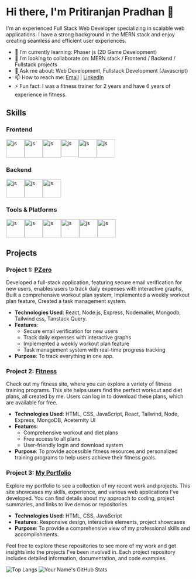 # Hi there, I'm Pritiranjan Pradhan 👋
I'm an experienced Full Stack Web Developer specializing in scalable web applications. I have a strong background in the MERN stack and enjoy creating seamless and efficient user experiences.

- 🌱 I’m currently learning: Phaser js (2D Game Development)
- 👯 I’m looking to collaborate on: MERN stack / Frontend / Backend / Fullstack projects 
- 💬 Ask me about: Web Development, Fullstack Development (Javascript)
- 📫 How to reach me: <a href="mailto:ppritiranjan7@gmail.com">Email</a> | <a href="https://www.linkedin.com/in/prpradhan13" target="_blank">LinkedIn</a>
- ⚡ Fun fact: I was a fitness trainer for 2 years and have 6 years of experience in fitness.

## Skills

### Frontend
<div style="display:flex; width:100%;">
    <img src="https://dl.dropboxusercontent.com/scl/fi/6suk3fdj1tijw13rjj0ih/icons8-javascript-48.png?rlkey=6ibk94s8xqob72vaz71kzmrmt&st=ytf12hok&dl=0" alt="js" style="width:50px; height:auto;"/>
    <img src="https://dl.dropboxusercontent.com/scl/fi/r4i8pc0sum8fdwcbhi5nk/icons8-html-48.png?rlkey=wsp2kt2lkwpm0eovsejffhuji&st=e5oxib6k&dl=0" alt="js" style="width:50px; height:auto;"/>
    <img src="https://dl.dropboxusercontent.com/scl/fi/vnb32aszw9ibdyxcip4m5/icons8-css-48.png?rlkey=y1y8sndozjf2udncasefx2vlo&st=dvj2gt8p&dl=0" alt="js" style="width:50px; height:auto;"/>
    <img src="https://dl.dropboxusercontent.com/scl/fi/wmq8xqsrpifdbasqb447p/icons8-react-js-40.png?rlkey=sdplsyx3o0aot8j2gp1o50bkb&st=8sowz0iz&dl=0" alt="js" style="width:48px; height:auto;"/>
    <img src="https://dl.dropboxusercontent.com/scl/fi/a2z4elpmrnpujuobmp8oa/icons8-typescript-48.png?rlkey=sgziwzabmna8gp690neg6ktbp&st=l2i6swhc&dl=0" alt="js" style="width:50px; height:auto;"/>
    <img src="https://dl.dropboxusercontent.com/scl/fi/58qpnyrilxvfw4msw1x8a/icons8-tailwind-css-48.png?rlkey=sk1foparkrni1xjtr247l42vl&st=g0v7ilf7&dl=0" alt="js" style="width:50px; height:auto;"/> 
</div>

### Backend
<div style="display:flex; width:100%;">
    <img src="https://dl.dropboxusercontent.com/scl/fi/1rnpxue42ra5prt09i4yj/icons8-node-js-48.png?rlkey=vqk5wvkchswy33zek1q931tv0&st=smgd6y37&dl=0" alt="js" style="width:50px; height:auto;"/>
    <img src="https://dl.dropboxusercontent.com/scl/fi/rkbe4wn093ts5oa8zzbtt/icons8-express-js-50.png?rlkey=9o68v15fymgqgbak9as28jtm0&st=i7rw9ljy&dl=0" alt="js" style="width:50px; height:auto;"/>
    <img src="https://dl.dropboxusercontent.com/scl/fi/1v33oq88odxjsqk2crtyo/icons8-mongo-db-48.png?rlkey=kfgcq7wcmoyqhtqnh4o3jeizt&st=hg64q33e&dl=0" alt="js" style="width:50px; height:auto;"/>
</div>

### Tools & Platforms
<div style="display:flex; width:100%;">
    <img src="https://dl.dropboxusercontent.com/scl/fi/fqt9ah23jgzmlvltpsus7/icons8-github-50.png?rlkey=h3w1vj9y82cam7yalle4ghwoi&st=mwjywjts&dl=0" alt="js" style="width:50px; height:auto;"/>
    <img src="https://dl.dropboxusercontent.com/scl/fi/e3w52bvppub8k2ww6cxjk/icons8-vs-code-48.png?rlkey=q1owkm60qpmk8rowggv9t5t1h&st=f0aqqinu&dl=0" alt="js" style="width:50px; height:auto;"/>
    <img src="https://dl.dropboxusercontent.com/scl/fi/ccu61hqagg8ivrpjm4m35/icons8-docker-48.png?rlkey=2du0u3vbw6gbd1t8etgqon1up&st=wugmwwmv&dl=0" alt="js" style="width:50px; height:auto;"/>
    <img src="https://dl.dropboxusercontent.com/scl/fi/s3p7xo55vwgqof82zp5jz/icons8-postman-api-48.png?rlkey=7522zkvfjba6skrrmng55m1sc&st=bfb317ci&dl=0" alt="js" style="width:50px; height:auto;"/>
    <img src="https://dl.dropboxusercontent.com/scl/fi/66d3zbikuyk1gk22x3c3f/ff19f5f57213dced9e6b0e3bc5181b6d.png?rlkey=ol93gck6pb3d8h4lrmm91f4yb&st=omqca7xz&dl=0" alt="js" style="width:50px; height:auto;"/>
    <img src="https://dl.dropboxusercontent.com/scl/fi/iuq4ypixnehl4vzex6paw/pngwing.com-1.png?rlkey=q6227caq8zae7728mnjoedhqt&st=wbc0v6aw&dl=0" alt="js" style="width:50px; height:auto;"/>
</div>

## Projects

### Project 1: [PZero](https://pzero.vercel.app)
Developed a full-stack application, featuring secure email verification for new users, enables users to track daily expenses with interactive graphs, Built a comprehensive workout plan system, Implemented a weekly workout plan feature, Created a task management system. 

- **Technologies Used**:  React, Node.js, Express, Nodemailer, Mongodb, Tailwind css, Tanstack Query.
- **Features**: 
  - Secure email verification for new users
  - Track daily expenses with interactive graphs
  - Implemented a weekly workout plan feature
  - Task management system with real-time progress tracking
- **Purpose**: To track everything in one app.

### Project 2: [Fitness](https://fitpr.netlify.app)
Check out my fitness site, where you can explore a variety of fitness training programs. This site helps users find the perfect workout and diet plans, all created by me. Users can log in to download these plans, which are available for free.

- **Technologies Used**: HTML, CSS, JavaScript, React, Tailwind, Node, Express, MongoDB, Aceternity UI
- **Features**: 
  - Comprehensive workout and diet plans
  - Free access to all plans
  - User-friendly login and download system
- **Purpose**: To provide accessible fitness resources and personalized training programs to help users achieve their fitness goals.

### Project 3: [My Portfolio](https://prpradhan13.github.io/myprotfolio/)
Explore my portfolio to see a collection of my recent work and projects. This site showcases my skills, experience, and various web applications I’ve developed. You can find details about my approach to coding, project summaries, and links to live demos or repositories.

- **Technologies Used**: HTML, CSS, JavaScript
- **Features**: Responsive design, interactive elements, project showcases
- **Purpose**: To provide a comprehensive view of my professional skills and accomplishments.

Feel free to explore these repositories to see more of my work and get insights into the projects I’ve been involved in. Each project repository includes detailed information, documentation, and code examples.

<img src="https://github-readme-stats.vercel.app/api/top-langs/?username=prpradhan13&layout=compact&theme=radical" alt="Top Langs">

<img src="https://github-readme-stats.vercel.app/api?username=prpradhan13&show_icons=true&theme=radical" alt="Your Name's GitHub Stats">


